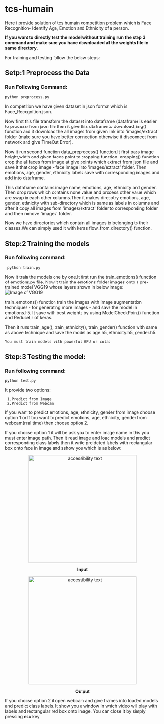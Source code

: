 # tcs-humain

Here i provide solution of tcs humain competition problem which is Face Recognition- Identify Age, Emotion and Ethnicity of a person.

**If you want to directly test the model without training run the step 3 command and make sure you have downloaded all the weights file in same directory.**

For training and testing follow the below steps:
  
## Setp:1 Preprocess the Data
  
  ### Run Following Command:
  ```
  python preprocess.py
  ```
  In competition we have given dataset in json format which is Face_Recognition.json.
  
  Now first this file transform the dataset into dataframe (dataframe is easier to process) from json file then it give this dtaframe to    download_img() function and it download the all images from given link into 'images/extract' folder (make sure you have better connection otherwise it disconnect from network and give TimeOut Error).
  
  Now it run second function data_preprocess() function.It first pass image height,width and given faces point to cropping function. cropping() function crop the all faces from image at give points which extract from json file and save it that crop image - face image into 'images/extract' folder. Then emotions, age, gender, ethnicity labels save with corresponding images and add into dataframe.
  
  This dataframe contains image name, emotions, age, ethnicity and gender. Then drop rows which contains none value and process other value which are swap in each other columns.Then it makes direcotry emotions, age, gender, ethnicity with sub-directory which is same as labels in columns and after it copy all images from 'images/extract' folder to corresponding folder and then romove 'images' folder.
  
  Now we have directories which contain all images to belonging to their classes.We can simply used it with keras flow_from_directory() function.
  

## Step:2 Training the models

  ### Run following command:
      
     python train.py
     
   Now it train the models one by one.It first run the train_emotions() function of emotions.py file. Now it train the emotions folder images onto a pre-trained model VGG19 whose layers shown in below image:
   ![Image of VGG19](https://miro.medium.com/max/2408/1*6U9FJ_se7SIuFKJRyPMHuA.png)
   
   train_emotions() function train the images with image augmentation techniques - for generating more images - and save the model in emotions.h5. It save with best weights by using ModelCheckPoint() function and ReduceLr of keras.
   
   Then it runs train_age(), train_ethnicity(), train_gender() function with same as above technique and save the model as age.h5, ethnicity.h5, gender.h5.
   
   ```You must train models with powerful GPU or colab ```
   
## Step:3 Testing the model:

  ### Run following command:
  
    python test.py
    
  It provide two options:
  
     1.Predict from Image
     2.Predict from Webcam
   
  If you want to predict emotions, age, ethnicity, gender from image choose option 1 or
  If tou want to predict emotions, age, ethnicity, gender from webcam(real time) then choose option 2.
  
  If you choose option 1 it will be ask you to enter image name in this you must enter image path. Then it read image and load models and predict corresponding class labels then it write preidcted labels with rectangular box onto face in image and sshow you which is as below:
  
  <p align="center">
  <img src="https://github.com/denilDG/tcs-humain/blob/master/Denil.JPG" width="350" alt="accessibility text">
  </p>
  <p align="center"><b>Input</b></p>
  
  
  <p align="center">
  <img src="https://github.com/denilDG/tcs-humain/blob/master/output.jpg" width="350" alt="accessibility text">
  </p>
  <p align="center"><b>Output</b></p>
  
  If you choose option 2 it open webcam and give frames into loaded models and predict class labels. It show you a window in which video will play with labels and rectangular red box onto image. You can close it by simply pressing **esc** key
  
  
  
  

  
  
  













